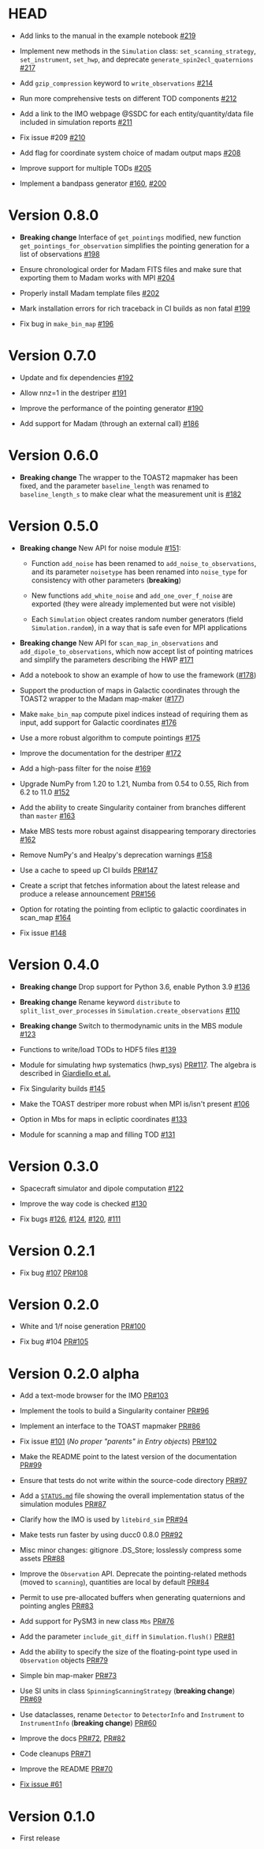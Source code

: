 # HEAD

-   Add links to the manual in the example notebook [#219](https://github.com/litebird/litebird_sim/pull/219)

-   Implement new methods in the `Simulation` class: `set_scanning_strategy`, `set_instrument`, `set_hwp`, and deprecate `generate_spin2ecl_quaternions` [#217](https://github.com/litebird/litebird_sim/pull/217)

-   Add `gzip_compression` keyword to `write_observations` [#214](https://github.com/litebird/litebird_sim/pull/214)

-   Run more comprehensive tests on different TOD components [#212](https://github.com/litebird/litebird_sim/pull/212)

-   Add a link to the IMO webpage @SSDC for each entity/quantity/data file included in simulation reports [#211](https://github.com/litebird/litebird_sim/pull/211)

-   Fix issue #209 [#210](https://github.com/litebird/litebird_sim/pull/210)

-   Add flag for coordinate system choice of madam output maps [#208](https://github.com/litebird/litebird_sim/pull/208)

-   Improve support for multiple TODs [#205](https://github.com/litebird/litebird_sim/pull/205)

-   Implement a bandpass generator [#160](https://github.com/litebird/litebird_sim/pull/160), [#200](https://github.com/litebird/litebird_sim/pull/200)

# Version 0.8.0

-   **Breaking change** Interface of `get_pointings` modified, new function `get_pointings_for_observation` simplifies the pointing generation for a list of observations [#198](https://github.com/litebird/litebird_sim/pull/198)

-   Ensure chronological order for Madam FITS files and make sure that exporting them to Madam works with MPI [#204](https://github.com/litebird/litebird_sim/pull/204) 

-   Properly install Madam template files [#202](https://github.com/litebird/litebird_sim/pull/202)

-   Mark installation errors for rich traceback in CI builds as non fatal [#199](https://github.com/litebird/litebird_sim/pull/199)

-   Fix bug in `make_bin_map` [#196](https://github.com/litebird/litebird_sim/pull/196)

# Version 0.7.0

-   Update and fix dependencies [#192](https://github.com/litebird/litebird_sim/pull/192)

-   Allow nnz=1 in the destriper [#191](https://github.com/litebird/litebird_sim/pull/191)

-   Improve the performance of the pointing generator [#190](https://github.com/litebird/litebird_sim/pull/190)

-   Add support for Madam (through an external call) [#186](https://github.com/litebird/litebird_sim/pull/186)

# Version 0.6.0

-   **Breaking change** The wrapper to the TOAST2 mapmaker has been fixed, and the parameter `baseline_length` was renamed to `baseline_length_s` to make clear what the measurement unit is [#182](https://github.com/litebird/litebird_sim/pull/182)

# Version 0.5.0

-   **Breaking change** New API for noise module [#151](https://github.com/litebird/litebird_sim/pull/151):

    -   Function `add_noise` has been renamed to `add_noise_to_observations`, and its parameter `noisetype` has been renamed into `noise_type` for consistency with other parameters (**breaking**)

    -   New functions `add_white_noise` and `add_one_over_f_noise` are exported (they were already implemented but were not visible)

    -   Each `Simulation` object creates random number generators (field `Simulation.random`), in a way that is safe even for MPI applications

-   **Breaking change** New API for `scan_map_in_observations` and `add_dipole_to_observations`, which now accept list of pointing matrices and simplify the parameters describing the HWP [#171](https://github.com/litebird/litebird_sim/pull/171)

-   Add a notebook to show an example of how to use the framework ([#178](https://github.com/litebird/litebird_sim/pull/178))

-   Support the production of maps in Galactic coordinates through the TOAST2 wrapper to the Madam map-maker ([#177](https://github.com/litebird/litebird_sim/pull/177))

-   Make `make_bin_map` compute pixel indices instead of requiring them as input, add support for Galactic coordinates [#176](https://github.com/litebird/litebird_sim/pull/176)

-   Use a more robust algorithm to compute pointings [#175](https://github.com/litebird/litebird_sim/pull/175)

-   Improve the documentation for the destriper [#172](https://github.com/litebird/litebird_sim/pull/172)

-   Add a high-pass filter for the noise [#169](https://github.com/litebird/litebird_sim/pull/169)

-   Upgrade NumPy from 1.20 to 1.21, Numba from 0.54 to 0.55, Rich from 6.2 to 11.0 [#152](https://github.com/litebird/litebird_sim/pull/152)

-   Add the ability to create Singularity container from branches different than `master` [#163](https://github.com/litebird/litebird_sim/pull/163)

-   Make MBS tests more robust against disappearing temporary directories [#162](https://github.com/litebird/litebird_sim/pull/162)

-   Remove NumPy's and Healpy's deprecation warnings [#158](https://github.com/litebird/litebird_sim/pull/158)

-   Use a cache to speed up CI builds [PR#147](https://github.com/litebird/litebird_sim/pull/147)

-   Create a script that fetches information about the latest release and produce a release announcement [PR#156](https://github.com/litebird/litebird_sim/pull/156)

-   Option for rotating the pointing from ecliptic to galactic coordinates in scan_map [#164](https://github.com/litebird/litebird_sim/pull/164)

-   Fix issue [#148](https://github.com/litebird/litebird_sim/issues/148)

# Version 0.4.0

- **Breaking change** Drop support for Python 3.6, enable Python 3.9 [#136](https://github.com/litebird/litebird_sim/pull/136)

- **Breaking change** Rename keyword `distribute` to `split_list_over_processes` in `Simulation.create_observations` [#110](https://github.com/litebird/litebird_sim/pull/110)

- **Breaking change** Switch to thermodynamic units in the MBS module [#123](https://github.com/litebird/litebird_sim/pull/123)

- Functions to write/load TODs to HDF5 files [#139](https://github.com/litebird/litebird_sim/pull/139) 

- Module for simulating hwp systematics (hwp_sys) [PR#117](https://github.com/litebird/litebird_sim/pull/117). The algebra is described in [Giardiello et al.](https://arxiv.org/abs/2106.08031)

- Fix Singularity builds [#145](https://github.com/litebird/litebird_sim/issues/145)

- Make the TOAST destriper more robust when MPI is/isn't present [#106](https://github.com/litebird/litebird_sim/pull/106)

- Option in Mbs for maps in ecliptic coordinates [#133](https://github.com/litebird/litebird_sim/pull/133)

- Module for scanning a map and filling TOD [#131](https://github.com/litebird/litebird_sim/pull/131)

# Version 0.3.0

- Spacecraft simulator and dipole computation [#122](https://github.com/litebird/litebird_sim/pull/122)

- Improve the way code is checked [#130](https://github.com/litebird/litebird_sim/pull/130)

- Fix bugs [#126](https://github.com/litebird/litebird_sim/issues/126), [#124](https://github.com/litebird/litebird_sim/issues/124), [#120](https://github.com/litebird/litebird_sim/issues/120), [#111](https://github.com/litebird/litebird_sim/pull/111)

# Version 0.2.1

- Fix bug [#107](https://github.com/litebird/litebird_sim/pull/107) [PR#108](https://github.com/litebird/litebird_sim/pull/108)

# Version 0.2.0

- White and 1/f noise generation [PR#100](https://github.com/litebird/litebird_sim/pull/100)

- Fix bug #104 [PR#105](https://github.com/litebird/litebird_sim/pull/105)

# Version 0.2.0 alpha

- Add a text-mode browser for the IMO [PR#103](https://github.com/litebird/litebird_sim/pull/103)

- Implement the tools to build a Singularity container [PR#96](https://github.com/litebird/litebird_sim/pull/96/)

- Implement an interface to the TOAST mapmaker [PR#86](https://github.com/litebird/litebird_sim/pull/86/)

- Fix issue [#101](https://github.com/litebird/litebird_sim/issues/101) (*No proper "parents" in Entry objects*) [PR#102](https://github.com/litebird/litebird_sim/pull/102)

- Make the README point to the latest version of the documentation [PR#99](https://github.com/litebird/litebird_sim/pull/99)

- Ensure that tests do not write within the source-code directory [PR#97](https://github.com/litebird/litebird_sim/pull/97)

- Add a [`STATUS.md`](https://github.com/litebird/litebird_sim/blob/be2ddfc3dfcc8d98711de72c56d8bc140bf8e7ce/STATUS.md) file showing the overall implementation status of the simulation modules [PR#87](https://github.com/litebird/litebird_sim/pull/87)

- Clarify how the IMO is used by `litebird_sim` [PR#94](https://github.com/litebird/litebird_sim/pull/94)

- Make tests run faster by using ducc0 0.8.0 [PR#92](https://github.com/litebird/litebird_sim/pull/92)

- Misc minor changes: gitignore .DS_Store; losslessly compress some assets [PR#88](https://github.com/litebird/litebird_sim/pull/88)

- Improve the `Observation` API. Deprecate the pointing-related methods (moved to `scanning`), quantities are local by default [PR#84](https://github.com/litebird/litebird_sim/pull/84)

- Permit to use pre-allocated buffers when generating quaternions and pointing angles [PR#83](https://github.com/litebird/litebird_sim/pull/83)

- Add support for PySM3 in new class `Mbs` [PR#76](https://github.com/litebird/litebird_sim/pull/76)

- Add the parameter `include_git_diff` in `Simulation.flush()` [PR#81](https://github.com/litebird/litebird_sim/pull/81)

- Add the ability to specify the size of the floating-point type used in `Observation` objects [PR#79](https://github.com/litebird/litebird_sim/pull/79)

- Simple bin map-maker [PR#73](https://github.com/litebird/litebird_sim/pull/73)

- Use SI units in class `SpinningScanningStrategy` (**breaking change**) [PR#69](https://github.com/litebird/litebird_sim/pull/69)

- Use dataclasses, rename `Detector` to `DetectorInfo` and `Instrument` to `InstrumentInfo` (**breaking change**) [PR#60](https://github.com/litebird/litebird_sim/pull/60)

- Improve the docs [PR#72](https://github.com/litebird/litebird_sim/pull/72), [PR#82](https://github.com/litebird/litebird_sim/pull/82)

- Code cleanups [PR#71](https://github.com/litebird/litebird_sim/pull/71)

- Improve the README [PR#70](https://github.com/litebird/litebird_sim/pull/70)

- [Fix issue #61](https://github.com/litebird/litebird_sim/pull/62)

# Version 0.1.0

- First release
